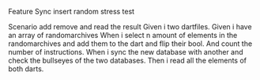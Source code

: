 Feature Sync insert random stress test

Scenario add remove and read the result
Given i two dartfiles.
Given i have an array of randomarchives
When i select n amount of elements in the randomarchives and add them to the dart and flip their bool. And count the number of instructions.
When i sync the new database with another and check the bullseyes of the two databases.
Then i read all the elements of both darts.



